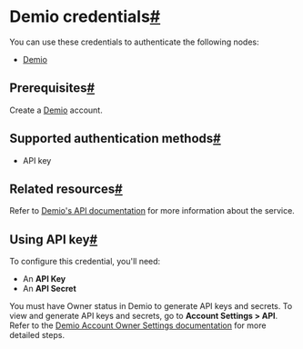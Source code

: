 [](https://github.com/n8n-io/n8n-docs/edit/main/docs/integrations/builtin/credentials/demio.md "Edit this page")

# Demio credentials[#](#demio-credentials "Permanent link")

You can use these credentials to authenticate the following nodes:

*   [Demio](../../app-nodes/n8n-nodes-base.demio/)

## Prerequisites[#](#prerequisites "Permanent link")

Create a [Demio](https://demio.com/) account.

## Supported authentication methods[#](#supported-authentication-methods "Permanent link")

*   API key

## Related resources[#](#related-resources "Permanent link")

Refer to [Demio's API documentation](https://publicdemioapi.docs.apiary.io/#) for more information about the service.

## Using API key[#](#using-api-key "Permanent link")

To configure this credential, you'll need:

*   An **API Key**
*   An **API Secret**

You must have Owner status in Demio to generate API keys and secrets. To view and generate API keys and secrets, go to **Account Settings > API**. Refer to the [Demio Account Owner Settings documentation](https://help.demio.com/en/articles/6456716-account-owner-settings) for more detailed steps.